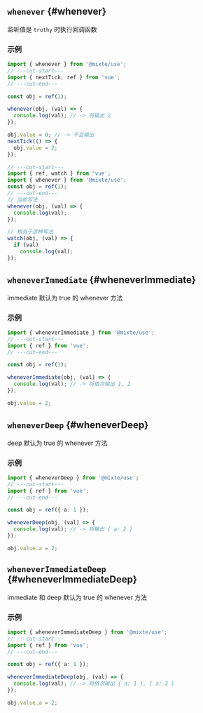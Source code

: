 ## `whenever` {#whenever}

监听值是 `truthy` 时执行回调函数

### 示例

```ts twoslash
import { whenever } from '@mixte/use';
// ---cut-start---
import { nextTick, ref } from 'vue';
// ---cut-end---

const obj = ref(1);

whenever(obj, (val) => {
  console.log(val); // -> 将输出 2
});

obj.value = 0; // -> 不会输出
nextTick(() => {
  obj.value = 2;
});
```

```ts twoslash
// ---cut-start---
import { ref, watch } from 'vue';
import { whenever } from '@mixte/use';
const obj = ref(1);
// ---cut-end---
// 当前写法
whenever(obj, (val) => {
  console.log(val);
});

// 相当于这种写法
watch(obj, (val) => {
  if (val)
    console.log(val);
});
```

## `wheneverImmediate` {#wheneverImmediate}

immediate 默认为 true 的 whenever 方法

### 示例

```ts twoslash
import { wheneverImmediate } from '@mixte/use';
// ---cut-start---
import { ref } from 'vue';
// ---cut-end---

const obj = ref(1);

wheneverImmediate(obj, (val) => {
  console.log(val); // -> 将依次输出 1, 2
});

obj.value = 2;
```

## `wheneverDeep` {#wheneverDeep}

deep 默认为 true 的 whenever 方法

### 示例

```ts twoslash
import { wheneverDeep } from '@mixte/use';
// ---cut-start---
import { ref } from 'vue';
// ---cut-end---

const obj = ref({ a: 1 });

wheneverDeep(obj, (val) => {
  console.log(val); // -> 将输出 { a: 2 }
});

obj.value.a = 2;
```

## `wheneverImmediateDeep` {#wheneverImmediateDeep}

immediate 和 deep 默认为 true 的 whenever 方法

### 示例

```ts twoslash
import { wheneverImmediateDeep } from '@mixte/use';
// ---cut-start---
import { ref } from 'vue';
// ---cut-end---

const obj = ref({ a: 1 });

wheneverImmediateDeep(obj, (val) => {
  console.log(val); // -> 将依次输出 { a: 1 }, { a: 2 }
});

obj.value.a = 2;
```
